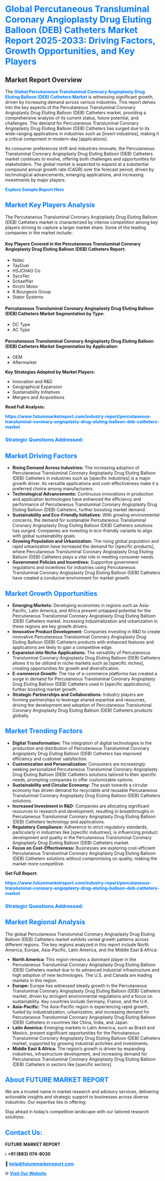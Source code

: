 <h1 style="color: #007BFF;">Global Percutaneous Transluminal Coronary Angioplasty Drug Eluting Balloon (DEB) Catheters Market Report 2025-2033: Driving Factors, Growth Opportunities, and Key Players</h1>

<section id="overview">
<h2>Market Report Overview</h2>
<p>The <a href="https://www.futuremarketreport.com/industry-report/percutaneous-transluminal-coronary-angioplasty-drug-eluting-balloon-deb-catheters-market" style="color: #007BFF; text-decoration: none;"><strong>Global Percutaneous Transluminal Coronary Angioplasty Drug Eluting Balloon (DEB) Catheters Market</strong></a> is witnessing significant growth, driven by increasing demand across various industries. This report delves into the key aspects of the Percutaneous Transluminal Coronary Angioplasty Drug Eluting Balloon (DEB) Catheters market, providing a comprehensive analysis of its current status, future potential, and challenges. The demand for Percutaneous Transluminal Coronary Angioplasty Drug Eluting Balloon (DEB) Catheters has surged due to its wide-ranging applications in industries such as [insert industries], making it a critical component in modern-day [applications].</p>
<p>As consumer preferences shift and industries innovate, the Percutaneous Transluminal Coronary Angioplasty Drug Eluting Balloon (DEB) Catheters market continues to evolve, offering both challenges and opportunities for stakeholders. The global market is expected to expand at a substantial compound annual growth rate (CAGR) over the forecast period, driven by technological advancements, emerging applications, and increasing investments by major players.</p>
</section>

<section id="overview">
<p><a href="https://www.futuremarketreport.com/request-sample/reportId=32856" style="color: #007BFF; text-decoration: none;"><strong>Explore Sample Report Here</strong></a></p>
</section>

<section id="key-players">
<h2 style="color: #007BFF;">Market Key Players Analysis</h2>
<p>The Percutaneous Transluminal Coronary Angioplasty Drug Eluting Balloon (DEB) Catheters market is characterized by intense competition among key players striving to capture a larger market share. Some of the leading companies in the market include:</p>
<h4>Key Players Covered in the Percutaneous Transluminal Coronary Angioplasty Drug Eluting Balloon (DEB) Catheters Report:</h4>
<ul><li>Nidec</li><li>TayGuei</li><li>HSJCHAO Co</li><li>SycoTec</li><li>Schaeffler</li><li>Xinzhi Motor</li><li>R.Bourgeois Group</li><li>Stator Systems</li></ul>
<h4>Percutaneous Transluminal Coronary Angioplasty Drug Eluting Balloon (DEB) Catheters Market Segmentation by Type:</h4>
<ul><li>DC Type</li><li>AC Type</li></ul>

<h4>Percutaneous Transluminal Coronary Angioplasty Drug Eluting Balloon (DEB) Catheters Market Segmentation by Application:</h4>
<ul><li>OEM</li><li>Aftermarket</li></ul>
<p><strong>Key Strategies Adopted by Market Players:</strong></p>
<ul>
<li>Innovation and R&D</li>
<li>Geographical Expansion</li>
<li>Sustainability Initiatives</li>
<li>Mergers and Acquisitions</li>
</ul>
</section>

<section>
<p><strong>Read Full Analysis: </strong></p><a href="https://www.futuremarketreport.com/industry-report/percutaneous-transluminal-coronary-angioplasty-drug-eluting-balloon-deb-catheters-market" style="color: #007BFF; text-decoration: none;"><strong>https://www.futuremarketreport.com/industry-report/percutaneous-transluminal-coronary-angioplasty-drug-eluting-balloon-deb-catheters-market</strong></a>
<h3 style="color: #007BFF;">Strategic Questions Addressed:</h3>
</section>

<section id="driving-factors">
<h2 style="color: #007BFF;">Market Driving Factors</h2>
<ul>
<li><strong>Rising Demand Across Industries:</strong> The increasing adoption of Percutaneous Transluminal Coronary Angioplasty Drug Eluting Balloon (DEB) Catheters in industries such as [specific industries] is a major growth driver. Its versatile applications and cost-effectiveness make it a preferred choice among manufacturers.</li>
<li><strong>Technological Advancements:</strong> Continuous innovations in production and application technologies have enhanced the efficiency and performance of Percutaneous Transluminal Coronary Angioplasty Drug Eluting Balloon (DEB) Catheters, further boosting market demand.</li>
<li><strong>Sustainability and Eco-Friendly Initiatives:</strong> With growing environmental concerns, the demand for sustainable Percutaneous Transluminal Coronary Angioplasty Drug Eluting Balloon (DEB) Catheters solutions has surged. Companies are investing in eco-friendly variants to align with global sustainability goals.</li>
<li><strong>Growing Population and Urbanization:</strong> The rising global population and rapid urbanization have increased the demand for [specific products], where Percutaneous Transluminal Coronary Angioplasty Drug Eluting Balloon (DEB) Catheters plays a vital role in meeting consumer needs.</li>
<li><strong>Government Policies and Incentives:</strong> Supportive government regulations and incentives for industries using Percutaneous Transluminal Coronary Angioplasty Drug Eluting Balloon (DEB) Catheters have created a conducive environment for market growth.</li>
</ul>
</section>

<section id="growth-opportunities">
<h2 style="color: #007BFF;">Market Growth Opportunities</h2>
<ul>
<li><strong>Emerging Markets:</strong> Developing economies in regions such as Asia-Pacific, Latin America, and Africa present untapped potential for the Percutaneous Transluminal Coronary Angioplasty Drug Eluting Balloon (DEB) Catheters market. Increasing industrialization and urbanization in these regions are key growth drivers.</li>
<li><strong>Innovative Product Development:</strong> Companies investing in R&D to create innovative Percutaneous Transluminal Coronary Angioplasty Drug Eluting Balloon (DEB) Catheters products with enhanced features and applications are likely to gain a competitive edge.</li>
<li><strong>Expansion into Niche Applications:</strong> The versatility of Percutaneous Transluminal Coronary Angioplasty Drug Eluting Balloon (DEB) Catheters allows it to be utilized in niche markets such as [specific niches], creating opportunities for growth and diversification.</li>
<li><strong>E-commerce Growth:</strong> The rise of e-commerce platforms has created a surge in demand for Percutaneous Transluminal Coronary Angioplasty Drug Eluting Balloon (DEB) Catheters used in [specific applications], further boosting market growth.</li>
<li><strong>Strategic Partnerships and Collaborations:</strong> Industry players are forming partnerships to leverage shared expertise and resources, driving the development and adoption of Percutaneous Transluminal Coronary Angioplasty Drug Eluting Balloon (DEB) Catheters products globally.</li>
</ul>
</section>

<section id="trending-factors">
<h2 style="color: #007BFF;">Market Trending Factors</h2>
<ul>
<li><strong>Digital Transformation:</strong> The integration of digital technologies in the production and distribution of Percutaneous Transluminal Coronary Angioplasty Drug Eluting Balloon (DEB) Catheters has improved efficiency and customer satisfaction.</li>
<li><strong>Customization and Personalization:</strong> Consumers are increasingly seeking personalized Percutaneous Transluminal Coronary Angioplasty Drug Eluting Balloon (DEB) Catheters solutions tailored to their specific needs, prompting companies to offer customizable options.</li>
<li><strong>Sustainability and Circular Economy:</strong> The push towards a circular economy has driven demand for recyclable and reusable Percutaneous Transluminal Coronary Angioplasty Drug Eluting Balloon (DEB) Catheters solutions.</li>
<li><strong>Increased Investment in R&D:</strong> Companies are allocating significant resources to research and development, resulting in breakthroughs in Percutaneous Transluminal Coronary Angioplasty Drug Eluting Balloon (DEB) Catheters technology and applications.</li>
<li><strong>Regulatory Compliance:</strong> Adherence to strict regulatory standards, particularly in industries like [specific industries], is influencing product development and quality in the Percutaneous Transluminal Coronary Angioplasty Drug Eluting Balloon (DEB) Catheters market.</li>
<li><strong>Focus on Cost-Effectiveness:</strong> Businesses are exploring cost-efficient Percutaneous Transluminal Coronary Angioplasty Drug Eluting Balloon (DEB) Catheters solutions without compromising on quality, making the market more competitive.</li>
</ul>
</section>

<section>
<p><strong>Get Full Report: </strong></p><a href="https://www.futuremarketreport.com/industry-report/percutaneous-transluminal-coronary-angioplasty-drug-eluting-balloon-deb-catheters-market" style="color: #007BFF; text-decoration: none;"><strong>https://www.futuremarketreport.com/industry-report/percutaneous-transluminal-coronary-angioplasty-drug-eluting-balloon-deb-catheters-market</strong></a>
<h3 style="color: #007BFF;">Strategic Questions Addressed:</h3>
</section>


<section id="regional-analysis">
<h2 style="color: #007BFF;">Market Regional Analysis</h2>
<p>The global Percutaneous Transluminal Coronary Angioplasty Drug Eluting Balloon (DEB) Catheters market exhibits varied growth patterns across different regions. The key regions analyzed in this report include North America, Europe, Asia-Pacific, Latin America, and the Middle East & Africa:</p>
<ul>
<li><strong>North America:</strong> This region remains a dominant player in the Percutaneous Transluminal Coronary Angioplasty Drug Eluting Balloon (DEB) Catheters market due to its advanced industrial infrastructure and high adoption of new technologies. The U.S. and Canada are leading markets in this region.</li>
<li><strong>Europe:</strong> Europe has witnessed steady growth in the Percutaneous Transluminal Coronary Angioplasty Drug Eluting Balloon (DEB) Catheters market, driven by stringent environmental regulations and a focus on sustainability. Key countries include Germany, France, and the U.K.</li>
<li><strong>Asia-Pacific:</strong> The Asia-Pacific region is experiencing rapid growth, fueled by industrialization, urbanization, and increasing demand for Percutaneous Transluminal Coronary Angioplasty Drug Eluting Balloon (DEB) Catheters in countries like China, India, and Japan.</li>
<li><strong>Latin America:</strong> Emerging markets in Latin America, such as Brazil and Mexico, present significant opportunities for the Percutaneous Transluminal Coronary Angioplasty Drug Eluting Balloon (DEB) Catheters market, supported by growing industrial activities and investments.</li>
<li><strong>Middle East & Africa:</strong> The region’s growth is driven by expanding industries, infrastructure development, and increasing demand for Percutaneous Transluminal Coronary Angioplasty Drug Eluting Balloon (DEB) Catheters in sectors like [specific sectors].</li>
</ul>
</section>

<footer>
<h2 style="color: #007BFF;">About FUTURE MARKET REPORT</h2>
<p>We are a trusted name in market research and advisory services, delivering actionable insights and strategic support to businesses across diverse industries. Our expertise lies in offering:</p>

<p>Stay ahead in today’s competitive landscape with our tailored research solutions.</p>

<h2 style="color: #007BFF;">Contact Us:</h2>
<p><strong>FUTURE MARKET REPORT</strong></p>
<p>📞 <strong>+91 (883) 074-8030</strong></p>
<p>📧 <strong><a href="mailto:help@futuremarketreport.com" style="color: #007BFF;">help@futuremarketreport.com</a></strong></p>
<p>🌐 <strong><a href="https://www.futuremarketreport.com/" style="color: #007BFF;">Visit Our Website</a></strong></p>
</footer>